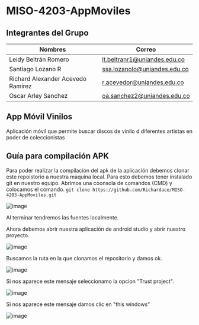 # MISO-4203-AppMoviles
## Integrantes del Grupo
|  Nombres  | Correo  |  
|---|---|
| Leidy Beltrán Romero  | lt.beltranr1@uniandes.edu.co  |
| Santiago Lozano R  |  ssa.lozanolo@uniandes.edu.co |
| Richard Alexander Acevedo Ramírez   | r.acevedor@uniandes.edu.co   | 
| Oscar Arley Sanchez | oa.sanchez2@uniandes.edu.co |
## App Móvil Vinilos
Aplicación móvil que permite buscar discos de vinilo d diferentes artistas en poder de coleccionistas

## Guía para compilación APK
Para poder realizar la compilación del apk de la aplicación debemos clonar este repoistorio a nuestra maquina local. Para esto debemos tener instalado git en nuestro equipo. Abrimos una coonsola de comandos (CMD) y colocamos el comando.
`git clone https://github.com/Richardace/MISO-4203-AppMoviles.git`

![image](https://user-images.githubusercontent.com/111307672/235331821-d5b9721f-2571-4351-a9f2-13b8ded57fa3.png)

Al terminar tendremos las fuentes localmente.

Ahora debemos abrir nuestra aplicación de android studio y abrir nuestro proyecto.

![image](https://user-images.githubusercontent.com/111307672/235331906-a5eb1bba-9c47-4079-911a-6eb66a82d5b0.png)

Buscamos la ruta en la que clonamos el repositorio y damos ok.

![image](https://user-images.githubusercontent.com/111307672/235331932-653eeac6-0785-4b8b-b9c4-aac915f7ed31.png)

Si nos aparece este mensaje seleccionamo la opcion "Trust project".

![image](https://user-images.githubusercontent.com/111307672/235331989-6f63f27c-8e9c-4588-9b3f-f79f62241102.png)

Si nos aparece este mensaje damos clic en "this windows"

![image](https://user-images.githubusercontent.com/111307672/235332004-81e89ae5-8a7c-4b4d-8f00-c384b850d696.png)


